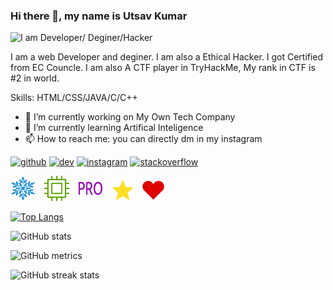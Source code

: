 ### Hi there 👋, my name is Utsav Kumar
![I am Developer/ Deginer/Hacker ](https://arturssmirnovs.github.io/github-profile-readme-generator/images/banner.png)

I am a web Developer and deginer. I am also a Ethical Hacker. I got Certified from EC Councle. I am also A CTF player in TryHackMe, My rank in CTF is #2 in world.

Skills: HTML/CSS/JAVA/C/C++

- 🔭 I’m currently working on My Own Tech Company 
- 🌱 I’m currently learning Artifical Inteligence 
- 📫 How to reach me: you can directly dm in my instagram 


[<img src='https://cdn.jsdelivr.net/npm/simple-icons@3.0.1/icons/github.svg' alt='github' height='40'>](https://github.com/utsavsingh69)  [<img src='https://cdn.jsdelivr.net/npm/simple-icons@3.0.1/icons/dev-dot-to.svg' alt='dev' height='40'>](https://dev.to/utsav)  [<img src='https://cdn.jsdelivr.net/npm/simple-icons@3.0.1/icons/instagram.svg' alt='instagram' height='40'>](https://www.instagram.com/utsav.scss/)  [<img src='https://cdn.jsdelivr.net/npm/simple-icons@3.0.1/icons/stackoverflow.svg' alt='stackoverflow' height='40'>](https://stackoverflow.com/users/utsav )  

<a href='https://archiveprogram.github.com/'><img src='https://raw.githubusercontent.com/acervenky/animated-github-badges/master/assets/acbadge.gif' width='40' height='40'></a> <a href='https://docs.github.com/en/developers'><img src='https://raw.githubusercontent.com/acervenky/animated-github-badges/master/assets/devbadge.gif' width='40' height='40'></a> <a href='https://github.com/pricing'><img src='https://raw.githubusercontent.com/acervenky/animated-github-badges/master/assets/pro.gif' width='40' height='40'></a> <a href='https://stars.github.com/'><img src='https://raw.githubusercontent.com/acervenky/animated-github-badges/master/assets/starbadge.gif' width='35' height='35'></a> <a href='https://docs.github.com/en/github/supporting-the-open-source-community-with-github-sponsors'><img src='https://raw.githubusercontent.com/acervenky/animated-github-badges/master/assets/sponsorbadge.gif' width='35' height='35'></a> 

[![Top Langs](https://github-readme-stats.vercel.app/api/top-langs/?username=utsavsingh69)](https://github.com/anuraghazra/github-readme-stats)

![GitHub stats](https://github-readme-stats.vercel.app/api?username=utsavsingh69&show_icons=true)  

![GitHub metrics](https://metrics.lecoq.io/utsavsingh69)  

![GitHub streak stats](https://streak-stats.demolab.com/?user=utsavsingh69)  


